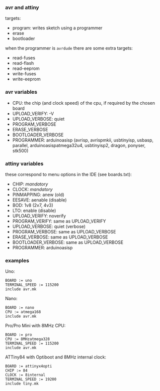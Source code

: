 ### avr and attiny

targets:
- program: writes sketch using a programmer
- erase
- bootloader

when the programmer is `avrdude` there are some extra targets:
- read-fuses
- read-flash
- read-eeprom
- write-fuses
- write-eeprom

### avr variables

- CPU: the chip (and clock speed) of the cpu, if required by the chosen board
- UPLOAD_VERIFY: -V
- UPLOAD_VERBOSE: quiet
- PROGRAM_VERBOSE
- ERASE_VERBOSE
- BOOTLOADER_VERBOSE
- PROGRAMMER: arduinoasisp (avrisp, avrispmkii, usbtinyisp, usbasp, parallel, arduinoasispatmega32u4, usbtinyisp2, dragon, ponyser, stk500)

### attiny variables

these correspond to menu options in the IDE (see boards.txt):
- CHIP: _mandatory_
- CLOCK: _mandatory_
- PINMAPPING: anew (old)
- EESAVE: aenable (disable)
- BOD: 1v8 (2v7, 4v3)
- LTO: enable (disable)
- UPLOAD_VERIFY: noverify
- PROGRAM_VERIFY: same as UPLOAD_VERIFY
- UPLOAD_VERBOSE: quiet (verbose)
- PROGRAM_VERBOSE: same as UPLOAD_VERBOSE
- ERASE_VERBOSE: same as UPLOAD_VERBOSE
- BOOTLOADER_VERBOSE: same as UPLOAD_VERBOSE
- PROGRAMMER: arduinoasisp

### examples

Uno:
```
BOARD := uno
TERMINAL_SPEED := 115200
include avr.mk
```

Nano:
```
BOARD := nano
CPU := atmega168
include avr.mk
```

Pro/Pro Mini with 8MHz CPU:
```
BOARD := pro
CPU := 8MHzatmega328
TERMINAL_SPEED := 115200
include avr.mk
```

ATTiny84 with Optiboot and 8MHz internal clock:
```
BOARD := attinyx4opti
CHIP := 84
CLOCK := 8internal
TERMINAL_SPEED := 19200
include tiny.mk
```
